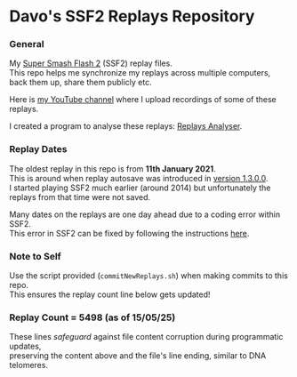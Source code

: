 # Davo's SSF2 Replays Repository

### General
My [Super Smash Flash 2](https://mcleodgaming.fandom.com/wiki/Super_Smash_Flash_2) (SSF2) replay files.
<br />This repo helps me synchronize my replays across multiple computers, back them up, share them publicly etc.

Here is [my YouTube channel](https://www.youtube.com/channel/UC4xPDj5h-MRmTaa8-xIBfaA/videos) where I upload recordings of some of these replays.

I created a program to analyse these replays: [Replays Analyser](https://github.com/DavoDC/ReplaysAnalyser).


### Replay Dates
The oldest replay in this repo is from **11th January 2021**. 
<br /> This is around when replay autosave was introduced in [version 1.3.0.0](https://www.supersmashflash.com/2020/12/ssf2-v1-3-released/).
<br /> I started playing SSF2 much earlier (around 2014) but unfortunately the replays from that time were not saved.

Many dates on the replays are one day ahead due to a coding error within SSF2.
<br /> This error in SSF2 can be fixed by following the instructions [here](https://docs.google.com/document/d/1l5VrAaWmLozu9qnwdjz6MGA9GyurlkgNF8t72eZ4-54/edit?tab=t.0#heading=h.erak6p4wg3rc).


### Note to Self
Use the script provided (`commitNewReplays.sh`) when making commits to this repo.
<br /> This ensures the replay count line below gets updated!


### Replay Count = 5498 (as of 15/05/25)

These lines *safeguard* against file content corruption during programmatic updates, 
<br /> preserving the content above and the file's line ending, similar to DNA telomeres.
